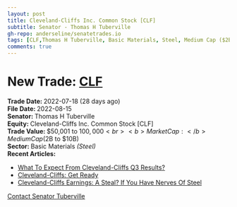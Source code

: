 ```yaml
---
layout: post
title: Cleveland-Cliffs Inc. Common Stock [CLF]
subtitle: Senator - Thomas H Tuberville
gh-repo: anderseline/senatetrades.io
tags: [CLF,Thomas H Tuberville, Basic Materials, Steel, Medium Cap ($2B to $10B)]
comments: true
---
```


# New Trade: [CLF](https://finance.yahoo.com/quote/CLF/) #
<b>Trade Date: </b>2022-07-18 (28 days ago)<br>
<b>File Date: </b>2022-08-15<br>
<b>Senator: </b>Thomas H Tuberville<br>
<b>Equity: </b>Cleveland-Cliffs Inc. Common Stock [CLF]<br>
<b>Trade Value: </b>$50,001 to $100,000<br>
<b>Market Cap: </b>Medium Cap ($2B to $10B)<br>
<b>Sector: </b>Basic Materials <i>(Steel)</i><br>
<b>Recent Articles:</b>
- [What To Expect From Cleveland-Cliffs Q3 Results?](https://www.forbes.com/sites/greatspeculations/2022/10/13/what-to-expect-from-cleveland-cliffs-q3-results/)
- [Cleveland-Cliffs: Get Ready](https://seekingalpha.com/article/4545829-cleveland-cliffs-get-ready)
- [Cleveland-Cliffs Earnings: A Steal? If You Have Nerves Of Steel](https://seekingalpha.com/article/4548846-cleveland-cliffs-earnings-a-steal-if-you-have-nerves-of-steel)

[Contact Senator Tuberville](https://www.tuberville.senate.gov/contact)